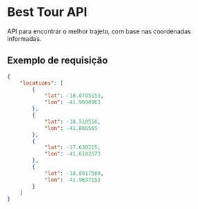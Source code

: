 # Best Tour API

API para encontrar o melhor trajeto, com base nas coordenadas informadas.

## Exemplo de requisição
```json
{
	"locations": [
		{
			"lat": -18.8785153,
			"lon": -41.9698963
		},
		{
			"lat": -18.510516,
			"lon": -41.866565
		},
		{
			"lat": -17.630215,
			"lon": -41.6182573
		},
		{
			"lat": -18.8917509,
			"lon": -41.9637153
		}
	]
}
```